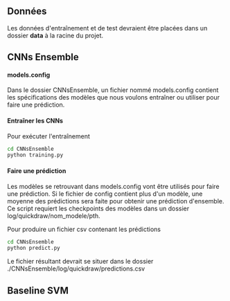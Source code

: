 ## Données
Les données d'entraînement et de test devraient être placées dans un dossier **data** à la racine du projet.

## CNNs Ensemble
#### models.config
Dans le dossier CNNsEnsemble, un fichier nommé models.config contient les spécifications des modèles que nous voulons entraîner ou utiliser pour faire une prédiction.

#### Entraîner les CNNs
Pour exécuter l'entraînement
```sh
cd CNNsEnsemble
python training.py
```

#### Faire une prédiction
Les modèles se retrouvant dans models.config vont être utilisés pour faire une prédiction. Si le fichier de config contient plus d'un modèle, une moyenne des prédictions sera faite pour obtenir une prédiction d'ensemble. Ce script requiert les checkpoints des modèles dans un dossier log/quickdraw/nom_modele/pth.

Pour produire un fichier csv contenant les prédictions
```sh
cd CNNsEnsemble
python predict.py
```

Le fichier résultant devrait se situer dans le dossier ./CNNsEnsemble/log/quickdraw/predictions.csv

## Baseline SVM


